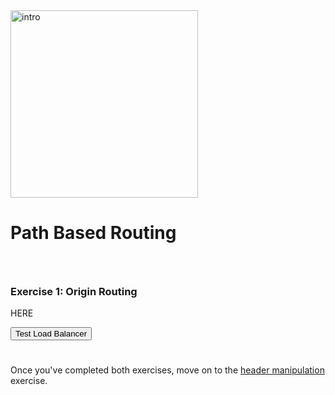 <div href="/" class="d-flex align-items-center pb-3 mb-3 link-dark text-decoration-none">
    <img src="/static/path.png" width="300px" height="auto" alt="intro">
</div>

# **Path Based Routing**

<div href="/" class="d-flex align-items-center pb-3 mb-3 link-dark text-decoration-none border-bottom"></div>

<div style="height:25px"></div>

### **Exercise 1: Origin Routing**

HERE

<div class="left-aligned-button-container">
    <button id="requestBtn2" class="btn btn-primary">Test Load Balancer</button>
</div>
<div id="result2" class="mt-3"></div>
<script>
    document.getElementById('requestBtn2').addEventListener('click', async () => {
        const resultDiv = document.getElementById('result2');
        try {
            const response = await axios.get('/_path1');
            if(response.data.status === 'success') {
                const prettyJson = JSON.stringify(response.data.data, null, 4);
                resultDiv.innerHTML = `<pre class="alert alert-success"><code>${prettyJson}</code></pre>`;
            } else {
                resultDiv.innerHTML = `<div class="alert alert-danger"><b>Request Failed</b></div>`;
            }
            resultDiv.scrollIntoView({ behavior: 'smooth', block: 'end' }); // Smooth scroll to the resultDiv
        } catch (error) {
            resultDiv.innerHTML = `<div class="alert alert-danger">Error: ${error.message}</div>`;
            resultDiv.scrollIntoView({ behavior: 'smooth', block: 'end' }); // Smooth scroll to the resultDiv
        }
    });
</script>

<div style="height:25px"></div>

Once you've completed both exercises, move on to the <a href="/header" class="alert-link">header manipulation</a> exercise.

<div style="height:100px"></div>